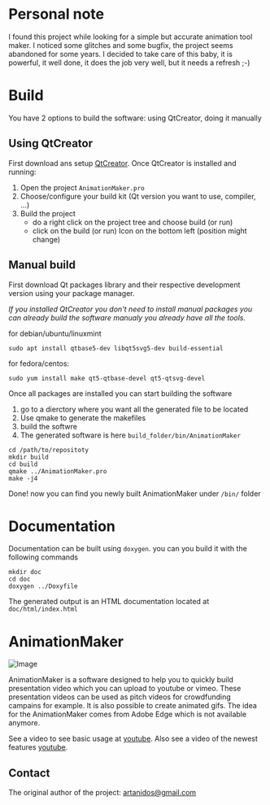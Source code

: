 # Personal note

I found this project while looking for a simple but accurate animation tool maker.
I noticed some glitches and some bugfix, the project seems abandoned for some years.
I decided to take care of this baby, it is powerful, it well done, it does the job
very well, but it needs a refresh ;-)

# Build

You have 2 options to build the software: using QtCreator, doing it manually

## Using QtCreator

First download ans setup [QtCreator](https://www.qt.io/product/development-tools).
Once QtCreator is installed and running:

1. Open the project `AnimationMaker.pro`
2. Choose/configure your build kit (Qt version you want to use, compiler, ...)
3. Build the project
    - do a right click on the project tree and choose build (or run)
    - click on the build (or run) Icon on the bottom left (position might change)

## Manual build
First download Qt packages library and their respective development version using your package manager.

_If you installed QtCreator you don't need to install manual packages you can already build the software manualy you already have all the tools._

for debian/ubuntu/linuxmint
```
sudo apt install qtbase5-dev libqt5svg5-dev build-essential
```

for fedora/centos:
```
sudo yum install make qt5-qtbase-devel qt5-qtsvg-devel
```

Once all packages are installed you can start building the software

1. go to a dierctory where you want all the generated file to be located
2. Use qmake to generate the makefiles
3. build the softwre
4. The generated software is here `build_folder/bin/AnimationMaker`

```
cd /path/to/repositoty
mkdir build
cd build
qmake ../AnimationMaker.pro
make -j4
```

Done! now you can find you newly built AnimationMaker under `/bin/` folder

# Documentation

Documentation can be built using `doxygen`. you can you build it with the following commands

```
mkdir doc
cd doc
doxygen ../Doxyfile
```

The generated output is an HTML documentation located at `doc/html/index.html`

# AnimationMaker

![Image](AnimationMaker.png) 

AnimationMaker is a software designed to help you to quickly build presentation video which you can upload to youtube or vimeo. These presentation videos can be used as pitch videos for crowdfunding campains for example.
It is also possible to create animated gifs.
The idea for the AnimationMaker comes from Adobe Edge which is not available anymore.

See a video to see basic usage at [youtube](https://youtu.be/Ir7Lvd-O2aE).
Also see a video of the newest features [youtube](https://youtu.be/pa53WfUkbO0).

## Contact
The original author of the project: artanidos@gmail.com
